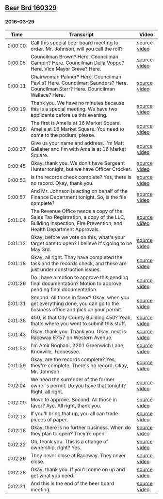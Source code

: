 ## [Beer Brd 160329](https://archive.org/details/BeerBrd160329)
### 2016-03-29
| Time| Transcript| Video|
|---------|----------------------------------------------------------------------------------------------------------------------------------------------------------|---------------------------------------------------------------------|
| 0:00:00| Call this special beer board meeting to order. Mr. Johnson, will you call the roll?| [source video](https://archive.org/details/BeerBrd160329?start=0)|
| 0:00:05| Councilman Brown? Here. Councilman Campin? Here. Councilman Della Voppe? Here. Vice Mayor Greve? Here.| [source video](https://archive.org/details/BeerBrd160329?start=5)|
| 0:00:11| Chairwoman Palmer? Here. Councilman Pavlis? Here. Councilman Saunders? Here. Councilman Starr? Here. Councilman Wallace? Here.| [source video](https://archive.org/details/BeerBrd160329?start=11)|
| 0:00:19| Thank you. We have no minutes because this is a special meeting. We have two applicants before us this evening.| [source video](https://archive.org/details/BeerBrd160329?start=19)|
| 0:00:26| The first is Amelia at 16 Market Square. Amelia at 16 Market Square. You need to come to the podium, please.| [source video](https://archive.org/details/BeerBrd160329?start=26)|
| 0:00:37| Give us your name and address. I'm Matt Gallaher and I'm with Amelia at 16 Market Square.| [source video](https://archive.org/details/BeerBrd160329?start=37)|
| 0:00:45| Okay, thank you. We don't have Sergeant Hunter tonight, but we have Officer Crocker.| [source video](https://archive.org/details/BeerBrd160329?start=45)|
| 0:00:53| Is the records check complete? Yes, there is no record. Okay, thank you.| [source video](https://archive.org/details/BeerBrd160329?start=53)|
| 0:00:57| And Mr. Johnson is acting on behalf of the Finance Department tonight. So, is the file complete?| [source video](https://archive.org/details/BeerBrd160329?start=57)|
| 0:01:04| The Revenue Office needs a copy of the Sales Tax Registration, a copy of the LLC, Building Inspection, Fire Prevention, and Health Department Approvals.| [source video](https://archive.org/details/BeerBrd160329?start=64)|
| 0:01:12| Okay, before we vote on this, what's your target date to open? I believe it's going to be May 3rd.| [source video](https://archive.org/details/BeerBrd160329?start=72)|
| 0:01:18| Okay, all right. They have completed the task and the records check, and these are just under construction issues.| [source video](https://archive.org/details/BeerBrd160329?start=78)|
| 0:01:26| Do I have a motion to approve this pending final documentation? Motion to approve pending final documentation.| [source video](https://archive.org/details/BeerBrd160329?start=86)|
| 0:01:31| Second. All those in favor? Okay, when you get everything done, you can go to the business office and pick up your permit.| [source video](https://archive.org/details/BeerBrd160329?start=91)|
| 0:01:38| 450, is that City County Building 450? Yeah, that's where you went to submit this stuff.| [source video](https://archive.org/details/BeerBrd160329?start=98)|
| 0:01:43| Okay, thank you. Thank you. Okay, next is Raceway 6757 on Western Avenue.| [source video](https://archive.org/details/BeerBrd160329?start=103)|
| 0:01:53| I'm Amir Boghani, 2201 Greenwich Lane, Knoxville, Tennessee.| [source video](https://archive.org/details/BeerBrd160329?start=113)|
| 0:01:59| Okay, are the records complete? Yes, they're complete. There's no record. Okay, Mr. Johnson.| [source video](https://archive.org/details/BeerBrd160329?start=119)|
| 0:02:04| We need the surrender of the former owner's permit. Do you have that tonight? Right, all right.| [source video](https://archive.org/details/BeerBrd160329?start=124)|
| 0:02:09| Move to approve. Second. All those in favor? Aye. All right, thank you.| [source video](https://archive.org/details/BeerBrd160329?start=129)|
| 0:02:13| If you'll bring that up, you all can trade pieces of paper.| [source video](https://archive.org/details/BeerBrd160329?start=133)|
| 0:02:18| Okay, there is no further business. When do they plan to open? They're open.| [source video](https://archive.org/details/BeerBrd160329?start=138)|
| 0:02:22| Oh, thank you. This is a change of ownership, right? Yes.| [source video](https://archive.org/details/BeerBrd160329?start=142)|
| 0:02:26| They never close at Raceway. They never close.| [source video](https://archive.org/details/BeerBrd160329?start=146)|
| 0:02:28| Okay, thank you. If you'll come on up and get what you need.| [source video](https://archive.org/details/BeerBrd160329?start=148)|
| 0:02:31| And this is the end of the beer board meeting.| [source video](https://archive.org/details/BeerBrd160329?start=151)|
